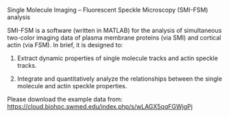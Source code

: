 Single Molecule Imaging – Fluorescent Speckle Microscopy (SMI-FSM) analysis

SMI-FSM is a software (written in MATLAB) for the analysis of simultaneous two-color imaging data of plasma membrane proteins (via SMI) and cortical actin (via FSM). In brief, it is designed to:

1. Extract dynamic properties of single molecule tracks and actin speckle tracks.

2. Integrate and quantitatively analyze the relationships between the single molecule and actin speckle properties.

Please download the example data from: https://cloud.biohpc.swmed.edu/index.php/s/wLAGX5qqFGWjgPj
